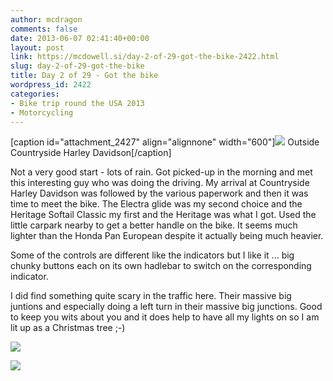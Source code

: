 ```yaml
---
author: mcdragon
comments: false
date: 2013-06-07 02:41:40+00:00
layout: post
link: https://mcdowell.si/day-2-of-29-got-the-bike-2422.html
slug: day-2-of-29-got-the-bike
title: Day 2 of 29 - Got the bike
wordpress_id: 2422
categories:
- Bike trip round the USA 2013
- Motorcycling
---
```


[caption id="attachment_2427" align="alignnone" width="600"]![](https://mcdowell.si/wp-content/uploads/2013/06/wpid-20130606_110608-1.jpg) Outside Countryside Harley Davidson[/caption]

Not a very good start - lots of rain. Got picked-up in the morning and met this interesting guy who was doing the driving.
My arrival at Countryside Harley Davidson was followed by the various paperwork and then it was time to meet the bike. The Electra glide was my second choice and the Heritage Softail Classic my first and the Heritage was what I got. Used the little carpark nearby to get a better handle on the bike. It seems much lighter than the Honda Pan European despite it actually being much heavier.

Some of the controls are different like the indicators but I like it ... big chunky buttons each on its own hadlebar to switch on the corresponding indicator.

I did find something quite scary in the traffic here. Their massive big juntions and especially doing a left turn in their massive big junctions. Good to keep you wits about you and it does help to have all my lights on so I am lit up as a Christmas tree ;-)

![](https://mcdowell.si/wp-content/uploads/2013/06/wpid-20130606_102321-1.jpg)

![](https://mcdowell.si/wp-content/uploads/2013/06/wpid-20130606_102313-1.jpg)


